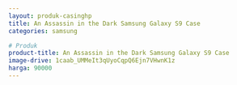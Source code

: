 ```yaml
---
layout: produk-casinghp
title: An Assassin in the Dark Samsung Galaxy S9 Case
categories: samsung

# Produk
product-title: An Assassin in the Dark Samsung Galaxy S9 Case
image-drive: 1caab_UMMeIt3qUyoCqpQ6Ejn7VHwnK1z
harga: 90000
---
```

